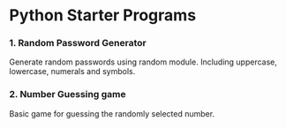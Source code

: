 # Python Starter Programs

### 1. Random Password Generator

Generate random passwords using random module. Including uppercase, lowercase, numerals and symbols.

### 2. Number Guessing game

Basic game for guessing the randomly selected number.

